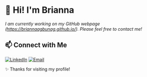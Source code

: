 # 👋 Hi! I'm Brianna
*I am currently working on my GitHub webpage (https://briannaagbunag.github.io/). Please feel free to contact me!*

## 📫 Connect with Me
[![LinkedIn](https://img.shields.io/badge/LinkedIn-blue?style=for-the-badge&logo=linkedin)](https://www.linkedin.com/in/brianna-sarah-alexis-agbunag-41b087310)
[![Email](https://img.shields.io/badge/briannaagbunag@yahoo.com-red?style=for-the-badge&logo=yahoo)](mailto:briannaagbunag@yahoo.com)

✨ Thanks for visiting my profile!

